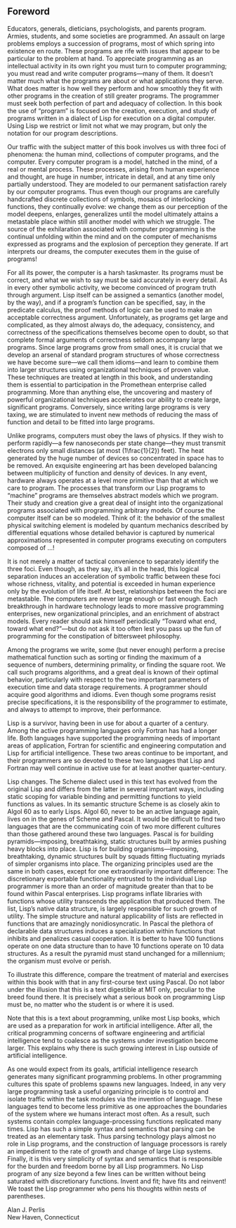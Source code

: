 ## Foreword

Educators, generals, dieticians, psychologists, and parents program.
Armies, students, and some societies are programmed. An assault on large
problems employs a succession of programs, most of which spring into
existence en route. These programs are rife with issues that appear to
be particular to the problem at hand. To appreciate programming as an
intellectual activity in its own right you must turn to computer
programming; you must read and write computer programs—many of them. It
doesn’t matter much what the programs are about or what applications
they serve. What does matter is how well they perform and how smoothly
they fit with other programs in the creation of still greater programs.
The programmer must seek both perfection of part and adequacy of
collection. In this book the use of “program” is focused on the
creation, execution, and study of programs written in a dialect of Lisp
for execution on a digital computer. Using Lisp we restrict or limit not
what we may program, but only the notation for our program descriptions.

Our traffic with the subject matter of this book involves us with three
foci of phenomena: the human mind, collections of computer programs, and
the computer. Every computer program is a model, hatched in the mind, of
a real or mental process. These processes, arising from human experience
and thought, are huge in number, intricate in detail, and at any time
only partially understood. They are modeled to our permanent
satisfaction rarely by our computer programs. Thus even though our
programs are carefully handcrafted discrete collections of symbols,
mosaics of interlocking functions, they continually evolve: we change
them as our perception of the model deepens, enlarges, generalizes until
the model ultimately attains a metastable place within still another
model with which we struggle. The source of the exhilaration associated
with computer programming is the continual unfolding within the mind and
on the computer of mechanisms expressed as programs and the explosion of
perception they generate. If art interprets our dreams, the computer
executes them in the guise of programs\!

For all its power, the computer is a harsh taskmaster. Its programs must
be correct, and what we wish to say must be said accurately in every
detail. As in every other symbolic activity, we become convinced of
program truth through argument. Lisp itself can be assigned a semantics
(another model, by the way), and if a program’s function can be
specified, say, in the predicate calculus, the proof methods of logic
can be used to make an acceptable correctness argument. Unfortunately,
as programs get large and complicated, as they almost always do, the
adequacy, consistency, and correctness of the specifications themselves
become open to doubt, so that complete formal arguments of correctness
seldom accompany large programs. Since large programs grow from small
ones, it is crucial that we develop an arsenal of standard program
structures of whose correctness we have become sure—we call them
idioms—and learn to combine them into larger structures using
organizational techniques of proven value. These techniques are treated
at length in this book, and understanding them is essential to
participation in the Promethean enterprise called programming. More than
anything else, the uncovering and mastery of powerful organizational
techniques accelerates our ability to create large, significant
programs. Conversely, since writing large programs is very taxing, we
are stimulated to invent new methods of reducing the mass of function
and detail to be fitted into large programs.

Unlike programs, computers must obey the laws of physics. If they wish
to perform rapidly—a few nanoseconds per state change—they must transmit
electrons only small distances (at most \(1\frac{1}{2}\) feet). The heat
generated by the huge number of devices so concentrated in space has to
be removed. An exquisite engineering art has been developed balancing
between multiplicity of function and density of devices. In any event,
hardware always operates at a level more primitive than that at which we
care to program. The processes that transform our Lisp programs to
“machine” programs are themselves abstract models which we program.
Their study and creation give a great deal of insight into the
organizational programs associated with programming arbitrary models. Of
course the computer itself can be so modeled. Think of it: the behavior
of the smallest physical switching element is modeled by quantum
mechanics described by differential equations whose detailed behavior is
captured by numerical approximations represented in computer programs
executing on computers composed of …\!

It is not merely a matter of tactical convenience to separately identify
the three foci. Even though, as they say, it’s all in the head, this
logical separation induces an acceleration of symbolic traffic between
these foci whose richness, vitality, and potential is exceeded in human
experience only by the evolution of life itself. At best, relationships
between the foci are metastable. The computers are never large enough or
fast enough. Each breakthrough in hardware technology leads to more
massive programming enterprises, new organizational principles, and an
enrichment of abstract models. Every reader should ask himself
periodically “Toward what end, toward what end?”—but do not ask it too
often lest you pass up the fun of programming for the constipation of
bittersweet philosophy.

Among the programs we write, some (but never enough) perform a precise
mathematical function such as sorting or finding the maximum of a
sequence of numbers, determining primality, or finding the square root.
We call such programs algorithms, and a great deal is known of their
optimal behavior, particularly with respect to the two important
parameters of execution time and data storage requirements. A programmer
should acquire good algorithms and idioms. Even though some programs
resist precise specifications, it is the responsibility of the
programmer to estimate, and always to attempt to improve, their
performance.

Lisp is a survivor, having been in use for about a quarter of a century.
Among the active programming languages only Fortran has had a longer
life. Both languages have supported the programming needs of important
areas of application, Fortran for scientific and engineering computation
and Lisp for artificial intelligence. These two areas continue to be
important, and their programmers are so devoted to these two languages
that Lisp and Fortran may well continue in active use for at least
another quarter-century.

Lisp changes. The Scheme dialect used in this text has evolved from the
original Lisp and differs from the latter in several important ways,
including static scoping for variable binding and permitting functions
to yield functions as values. In its semantic structure Scheme is as
closely akin to Algol 60 as to early Lisps. Algol 60, never to be an
active language again, lives on in the genes of Scheme and Pascal. It
would be difficult to find two languages that are the communicating coin
of two more different cultures than those gathered around these two
languages. Pascal is for building pyramids—imposing, breathtaking,
static structures built by armies pushing heavy blocks into place. Lisp
is for building organisms—imposing, breathtaking, dynamic structures
built by squads fitting fluctuating myriads of simpler organisms into
place. The organizing principles used are the same in both cases, except
for one extraordinarily important difference: The discretionary
exportable functionality entrusted to the individual Lisp programmer is
more than an order of magnitude greater than that to be found within
Pascal enterprises. Lisp programs inflate libraries with functions whose
utility transcends the application that produced them. The list, Lisp’s
native data structure, is largely responsible for such growth of
utility. The simple structure and natural applicability of lists are
reflected in functions that are amazingly nonidiosyncratic. In Pascal
the plethora of declarable data structures induces a specialization
within functions that inhibits and penalizes casual cooperation. It is
better to have 100 functions operate on one data structure than to have
10 functions operate on 10 data structures. As a result the pyramid must
stand unchanged for a millennium; the organism must evolve or perish.

To illustrate this difference, compare the treatment of material and
exercises within this book with that in any first-course text using
Pascal. Do not labor under the illusion that this is a text digestible
at MIT only, peculiar to the breed found there. It is precisely what a
serious book on programming Lisp must be, no matter who the student is
or where it is used.

Note that this is a text about programming, unlike most Lisp books,
which are used as a preparation for work in artificial intelligence.
After all, the critical programming concerns of software engineering and
artificial intelligence tend to coalesce as the systems under
investigation become larger. This explains why there is such growing
interest in Lisp outside of artificial intelligence.

As one would expect from its goals, artificial intelligence research
generates many significant programming problems. In other programming
cultures this spate of problems spawns new languages. Indeed, in any
very large programming task a useful organizing principle is to control
and isolate traffic within the task modules via the invention of
language. These languages tend to become less primitive as one
approaches the boundaries of the system where we humans interact most
often. As a result, such systems contain complex language-processing
functions replicated many times. Lisp has such a simple syntax and
semantics that parsing can be treated as an elementary task. Thus
parsing technology plays almost no role in Lisp programs, and the
construction of language processors is rarely an impediment to the rate
of growth and change of large Lisp systems. Finally, it is this very
simplicity of syntax and semantics that is responsible for the burden
and freedom borne by all Lisp programmers. No Lisp program of any size
beyond a few lines can be written without being saturated with
discretionary functions. Invent and fit; have fits and reinvent\! We
toast the Lisp programmer who pens his thoughts within nests of
parentheses.

Alan J. Perlis  
New Haven, Connecticut
